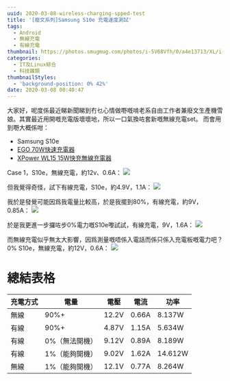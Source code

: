 ```yaml
---
uuid: 2020-03-08-wireless-charging-spped-test
title: '[廢文系列]Samsung S10e 充電速度測試'
tags:
  - Android
  - 無線充電
  - 有線充電
thumbnail: https://photos.smugmug.com/photos/i-5V68Vfh/0/a4e13713/XL/i-5V68Vfh-XL.png
categories:
  - IT及Linux綜合
  - 科技雜類
thumbnailStyles:
  - 'background-position: 0% 42%'
date: 2020-03-08 00:40:47
---
```

大家好，呢度係最近睇新聞睇到冇乜心情做嘢嘅啃老系自由工作者兼廢文生產機雪娘。其實最近用開嘅充電版壞壞地，所以一口氣換咗套新嘅無線充電set。
而會用到嘢大概係咁：
- Samsung S10e
- [EGO 70W快速充電器](https://www.egoshop.co/products/ego-70w-superior-pd-wall-charger)
- [XPower WL15 15W快充無線充電器](https://www.xpower.com.hk/xpower-wl15-15w快充無線充電器)

Case 1，S10e，無線充電，約12v、0.6A：
![](https://photos.smugmug.com/photos/i-PhXb6wD/0/2ae2c406/X2/i-PhXb6wD-X2.jpg)

但我覺得奇怪，試下有線充電，S10e，約4.9V，1.1A：
![](https://photos.smugmug.com/photos/i-d6nNPrW/0/4351815b/X2/i-d6nNPrW-X2.jpg)

我於是發覺可能因爲我電量比較高，於是我擺到80%，有線充電，約9V，0.85A：
![](https://photos.smugmug.com/photos/i-zkZMcmH/0/82fd76b4/X2/i-zkZMcmH-X2.jpg)

於是我更進一步攞咗步0%電力嘅S10e嚟試試，有線充電，9V，1.6A：
![](https://photos.smugmug.com/photos/i-Srz96PH/0/d89c021d/XL/i-Srz96PH-XL.png)

而無線充電似乎無太大影響，因爲測量嘅唔係入電話而係只係入充電板嘅電力吧？
0% S10e，無線充電，約12V，0.6A：
![](https://photos.smugmug.com/photos/i-5V68Vfh/0/a4e13713/XL/i-5V68Vfh-XL.png)

# 總結表格
|  充電方式   |     電量      |   電壓   |   電流   |    功率   |
|    ----   |     ----      |   ----  |   ----   |   ----   |
|   無線     |     90%+      |  12.2V  |  0.66A  |  8.137W  |
|   有線     |     90%+      |  4.87V  |  1.15A  |  5.634W  |
|   有線     | 0%（無法開機）  |  9.12V  |  0.89A  |  8.189W  |
|   有線     | 1%（能夠開機）  |  9.02V  |  1.62A  |  14.612W |
|   無線     | 1%（能夠開機）  |  12.1V  |  0.77A  |  8.264W  |
